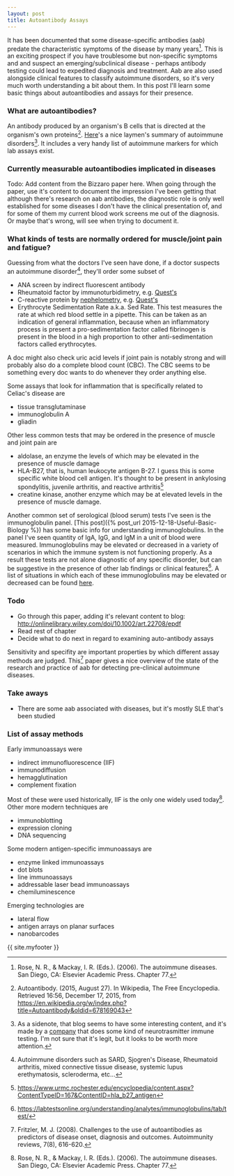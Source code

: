 ```yaml
---
layout: post
title: Autoantibody Assays 
---
```


It has been documented that some disease-specific antibodies (aab) predate the characteristic symptoms of the disease by many years[^chap_77]. This is an exciting prospect if you have troublesome but non-specific symptoms and and suspect an emerging/subclinical disease - perhaps antibody testing could lead to expedited diagnosis and treatment. Aab are also used alongside clinical features to classify autoimmune disorders, so it's very much worth understanding a bit about them. In this post I'll learn some basic things about autoantibodies and assays for their presence.

### What are autoantibodies?
An antibody produced by an organism's B cells that is directed at the organism's own proteins[^aab_wikipedia]. [Here](https://neuroendoimmune.wordpress.com/2013/04/16/horror-autotoxicus-the-story-of-autoimmunity/)'s a nice laymen's summary of autoimmune disorders[^neuroimmune_company_note]. It includes a very handy list of autoimmune markers for which lab assays exist. 

### Currently measurable autoantibodies implicated in diseases
Todo: Add content from the Bizzaro paper here. When going through the paper, use it's content to document the impression I've been getting that although there's research on aab antibodies, the diagnostic role is only well established for some diseases I don't have the clinical presentation of, and for some of them my current blood work screens me out of the diagnosis. Or maybe that's wrong, will see when trying to document it. 

### What kinds of tests are normally ordered for muscle/joint pain and fatigue?

Guessing from what the doctors I've seen have done, if a doctor suspects an autoimmune disorder[^list_of_ai_diseases], they'll order some subset of 

* ANA screen by indirect fluorescent antibody
* Rheumatoid factor by immunoturbidimetry, e.g. [Quest's](http://www.questdiagnostics.com/testcenter/TestDetail.action?ntc=4418)
* C-reactive protein by [nephelometry](https://en.wikipedia.org/wiki/Nephelometry_(medicine)), e.g. [Quest's](http://www.questdiagnostics.com/testcenter/BUOrderInfo.action?tc=4420&labCode=DAL)
* Erythrocyte Sedimentation Rate a.k.a. Sed Rate. This test measures the rate at which red blood settle in a pipette. This can be taken as an indication of general inflammation, because when an inflammatory process is present a pro-sedimentation factor called fibrinogen is present in the blood in a high proportion to other anti-sedimentation factors called erythrocytes.

A doc might also check uric acid levels if joint pain is notably strong and will probably also do a complete blood count (CBC). The CBC seems to be something every doc wants to do whenever they order anything else.

Some assays that look for inflammation that is specifically related to Celiac's disease are

* tissue transglutaminase
* immunoglobulin A 
* gliadin

Other less common tests that may be ordered in the presence of muscle and joint pain are

* aldolase, an enzyme the levels of which may be elevated in the presence of muscle damage
* HLA-B27, that is, human leukocyte antigen B-27. I guess this is some specific white blood cell antigen. It's thought to be present in ankylosing spondylitis, juvenile arthritis, and reactive arthritis[^hla-b27-page]
* creatine kinase, another enzyme which may be at elevated levels in the presence of muscle damage.

Another common set of serological (blood serum) tests I've seen is the immunoglobulin panel. [This post]({% post_url 2015-12-18-Useful-Basic-Biology %}) has some basic info for understanding immunoglobulins. In the panel I've seen quantity of IgA, IgG, and IgM in a unit of blood were measured. Immunoglobulins may be elevated or decreased in a variety of scenarios in which the immune system is not functioning properly. As a result these tests are not alone diagnostic of any specific disorder, but can be suggestive in the presence of other lab findings or clinical features[^labtestsonline_immunoglobulins]. A list of situations in which each of these immunoglobulins may be elevated or decreased can be found [here](https://labtestsonline.org/understanding/analytes/immunoglobulins/tab/test/). 

### Todo

* Go through this paper, adding it's relevant content to blog: http://onlinelibrary.wiley.com/doi/10.1002/art.22708/epdf
* Read rest of chapter
* Decide what to do next in regard to examining auto-antibody assays 

Sensitivity and specifity are important properties by which different assay methods are judged.
This[^fritzler_aab_review_2008] paper gives a nice overview of the state of the research and practice of aab for detecting pre-clinical autoimmune diseases.

### Take aways 
* There are some aab associated with diseases, but it's mostly SLE that's been studied 


### List of assay methods 

Early immunoassays were

* indirect immunofluorescence (IIF)
* immunodiffusion
* hemagglutination
* complement fixation

Most of these were used historically, IIF is the only one widely used today[^chap_77]. Other more modern techniques are 

* immunoblotting
* expression cloning
* DNA sequencing

Some modern antigen-specific immunoassays are

* enzyme linked immunoassays
* dot blots
* line immunoassays
* addressable laser bead immunoassays
* chemiluminescence

Emerging technologies are

* lateral flow
* antigen arrays on planar surfaces
* nanobarcodes

{{ site.myfooter }}

[^aab_wikipedia]: Autoantibody. (2015, August 27). In Wikipedia, The Free Encyclopedia. Retrieved 16:56, December 17, 2015, from https://en.wikipedia.org/w/index.php?title=Autoantibody&oldid=678169043
[^neuroimmune_company_note]: As a sidenote, that blog seems to have some interesting content, and it's made by a [company](https://www.neurorelief.com/?p=home) that does some kind of neurotrasmitter immune testing. I'm not sure that it's legit, but it looks to be worth more attention. 
[^chap_77]: Rose, N. R., & Mackay, I. R. (Eds.). (2006). The autoimmune diseases. San Diego, CA: Elsevier Academic Press. Chapter 77.
[^list_of_ai_diseases]: Autoimmune disorders such as SARD, Sjogren's Disease, Rheumatoid arthritis, mixed connective tissue disease, systemic lupus erethymatosis, scleroderma, etc...
[^hla-b27-page]: https://www.urmc.rochester.edu/encyclopedia/content.aspx?ContentTypeID=167&ContentID=hla_b27_antigen
[^labtestsonline_immunoglobulins]: https://labtestsonline.org/understanding/analytes/immunoglobulins/tab/test/
[^fritzler_aab_review_2008]: Fritzler, M. J. (2008). Challenges to the use of autoantibodies as predictors of disease onset, diagnosis and outcomes. Autoimmunity reviews, 7(8), 616-620.
